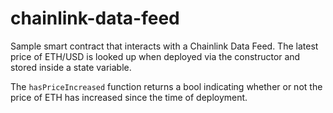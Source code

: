 # chainlink-data-feed

Sample smart contract that interacts with a Chainlink Data Feed. The latest price of ETH/USD is looked up when deployed via the constructor and stored inside a state variable.

The `hasPriceIncreased` function returns a bool indicating whether or not the price of ETH has increased since the time of deployment.
